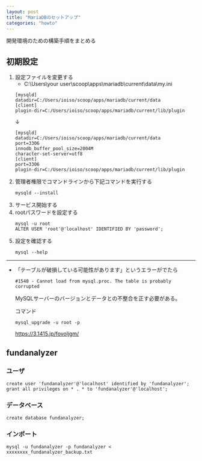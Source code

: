 ```yaml
---
layout: post
title: "MariaDBのセットアップ"
categories: "howto"
---
```


開発環境のための構築手順をまとめる


## 初期設定

1. 設定ファイルを変更する
    - C:\Users\your user\scoop\apps\mariadb\current\data\my.ini
    ```
    [mysqld]
    datadir=C:/Users/ioiso/scoop/apps/mariadb/current/data
    [client]
    plugin-dir=C:/Users/ioiso/scoop/apps/mariadb/current/lib/plugin
    ```
   ↓
    ```
    [mysqld]
    datadir=C:/Users/ioiso/scoop/apps/mariadb/current/data
    port=3306
    innodb_buffer_pool_size=2004M
    character-set-server=utf8
    [client]
    port=3306
    plugin-dir=C:/Users/ioiso/scoop/apps/mariadb/current/lib/plugin
    ```
2. 管理者権限でコマンドラインから下記コマンドを実行する
    ```
    mysqld --install
    ```
3. サービス開始する
4. rootパスワードを設定する
    ```
    mysql -u root
    ALTER USER 'root'@'localhost' IDENTIFIED BY 'password';
    ```
5. 設定を確認する
    ```
    mysql --help
    ```

---

- 「テーブルが破損している可能性があります」というエラーがでたら
    ```
    #1548 - Cannot load from mysql.proc. The table is probably corrupted
    ```
  MySQLサーバーのバージョンとデータとの不整合を正す必要がある。

  コマンド
    ```
    mysql_upgrade -u root -p
    ```
  <https://3.1415.jp/fovoljgm/>

## fundanalyzer

### ユーザ

```
create user 'fundanalyzer'@'localhost' identified by 'fundanalyzer';
grant all privileges on * . * to 'fundanalyzer'@'localhost';
```

### データベース

```
create database fundanalyzer;
```

### インポート

```
mysql -u fundanalyzer -p fundanalyzer < xxxxxxxx_fundanalyzer_backup.txt
```
